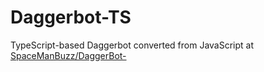 # Daggerbot-TS
TypeScript-based Daggerbot converted from JavaScript at [SpaceManBuzz/DaggerBot-](https://github.com/SpaceManBuzz/DaggerBot-)
